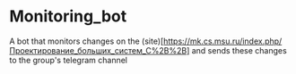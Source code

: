 # Monitoring_bot


A bot that monitors changes on the (site)[https://mk.cs.msu.ru/index.php/Проектирование_больших_систем_С%2B%2B] and sends these changes to the group's telegram channel

